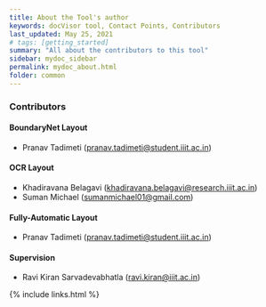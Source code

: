 ```yaml
---
title: About the Tool's author
keywords: docVisor tool, Contact Points, Contributors
last_updated: May 25, 2021
# tags: [getting_started]
summary: "All about the contributors to this tool"
sidebar: mydoc_sidebar
permalink: mydoc_about.html
folder: common
---
```


### Contributors

#### BoundaryNet Layout
- Pranav Tadimeti (pranav.tadimeti@student.iiit.ac.in)

#### OCR Layout

- Khadiravana Belagavi (khadiravana.belagavi@research.iiit.ac.in)
- Suman Michael (sumanmichael01@gmail.com)

#### Fully-Automatic Layout
- Pranav Tadimeti (pranav.tadimeti@student.iiit.ac.in)

#### Supervision
- Ravi Kiran Sarvadevabhatla (ravi.kiran@iiit.ac.in)



{% include links.html %}
